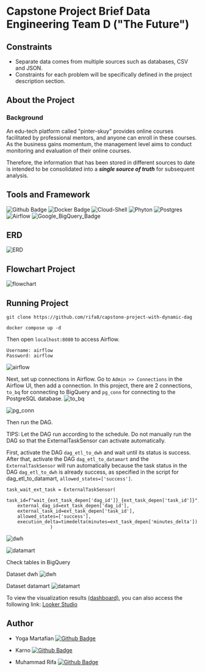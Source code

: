 # Capstone Project Brief Data Engineering Team D ("The Future")

## Constraints

- Separate data comes from multiple sources such as databases, CSV and JSON.
- Constraints for each problem will be specifically defined in the project description section.

## About the Project

### Background
An edu-tech platform called "pinter-skuy" provides online courses facilitated by professional mentors, and anyone can enroll in these courses. As the business gains momentum, the management level aims to conduct monitoring and evaluation of their online courses.

Therefore, the information that has been stored in different sources to date is intended to be consolidated into a **_single source of truth_** for subsequent analysis.

## Tools and Framework
![Github Badge](https://img.shields.io/badge/Github-black?logo=github)
![Docker Badge](https://img.shields.io/badge/Docker-2496ED?logo=docker&logoColor=fff&style=flat-square)
![Cloud-Shell](https://img.shields.io/badge/Cloud-Shell-blue?logo=googlecloud)
![Phyton](https://img.shields.io/badge/Phyton-white?logo=python)
![Postgres](https://img.shields.io/badge/Postgres-blue?logo=postgresql&logoColor=white)
![Airflow](https://img.shields.io/badge/Airflow-green?logo=apacheairflow&logoColor=white)
![Google_BigQuery_Badge](https://img.shields.io/badge/BigQuery-white?logo=googlebigquery)

## ERD
![ERD](imgs/erd.png)

## Flowchart Project
![flowchart](imgs/flowchart.png)

## Running Project
```
git clone https://github.com/rifa8/capstone-project-with-dynamic-dag
```

```
docker compose up -d
```

Then open `localhost:8080` to access Airflow.
```
Username: airflow
Password: airflow
```
![airflow](imgs/airflow.png)

Next, set up connections in Airflow. Go to `Admin >> Connections` in the Airflow UI, then add a connection. In this project, there are 2 connections, `to_bq` for connecting to BigQuery and `pg_conn` for connecting to the PostgreSQL database.
![to_bq](imgs/conn.png)


![pg_conn](imgs/pg_conn.png)

Then run the DAG.

TIPS: Let the DAG run according to the schedule. Do not manually run the DAG so that the ExternalTaskSensor can activate automatically.

First, activate the DAG `dag_etl_to_dwh` and wait until its status is success. After that, activate the DAG `dag_etl_to_datamart` and the `ExternalTaskSensor` will run automatically because the task status in the DAG `dag_etl_to_dwh` is already success, as specified in the script for dag_etl_to_datamart, `allowed_states=['success']`.
```
task_wait_ext_task = ExternalTaskSensor(
    task_id=f"wait_{ext_task_depen['dag_id']}_{ext_task_depen['task_id']}",
    external_dag_id=ext_task_depen['dag_id'],
    external_task_id=ext_task_depen['task_id'],
    allowed_states=['success'],
    execution_delta=timedelta(minutes=ext_task_depen['minutes_delta'])
                )
```

![dwh](imgs/dag-dwh.png)


![datamart](imgs/dag-datamart.png)

Check tables in BigQuery

Dataset dwh
![dwh](imgs/dwh.png)

Dataset datamart
![datamart](imgs/datamart.png)

To view the visualization results [(dashboard)](visualization/Project-Team-D.pdf), you can also access the following link: [Looker Studio](https://lookerstudio.google.com/reporting/7b4f543d-1a82-4d73-a124-0cfb29a7e5a9/page/h81mD)

## Author
- Yoga Martafian [![Github Badge](https://img.shields.io/badge/Github-black?logo=github)](https://github.com/artasaurrus)

- Karno [![Github Badge](https://img.shields.io/badge/Github-black?logo=github)](https://github.com/Karnopunta)

- Muhammad Rifa [![Github Badge](https://img.shields.io/badge/Github-black?logo=github)](https://github.com/rifa8)
